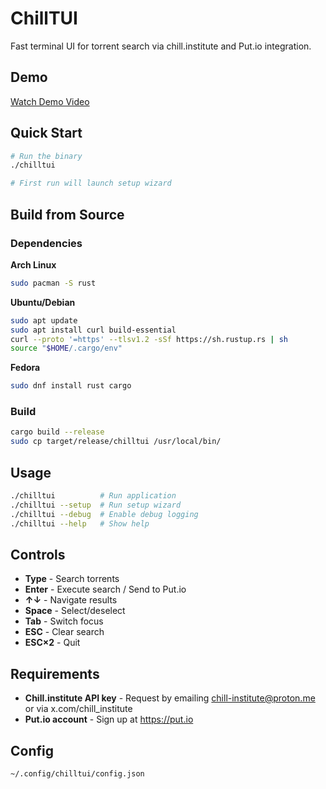 # ChillTUI

Fast terminal UI for torrent search via chill.institute and Put.io integration.

## Demo

[Watch Demo Video](https://github.com/VenomSocket/ChillTUI/releases/download/v1.0.0/chilltui.mp4)

## Quick Start

```bash
# Run the binary
./chilltui

# First run will launch setup wizard
```

## Build from Source

### Dependencies

**Arch Linux**
```bash
sudo pacman -S rust
```

**Ubuntu/Debian**
```bash
sudo apt update
sudo apt install curl build-essential
curl --proto '=https' --tlsv1.2 -sSf https://sh.rustup.rs | sh
source "$HOME/.cargo/env"
```

**Fedora**
```bash
sudo dnf install rust cargo
```

### Build

```bash
cargo build --release
sudo cp target/release/chilltui /usr/local/bin/
```

## Usage

```bash
./chilltui          # Run application
./chilltui --setup  # Run setup wizard
./chilltui --debug  # Enable debug logging
./chilltui --help   # Show help
```

## Controls

- **Type** - Search torrents
- **Enter** - Execute search / Send to Put.io
- **↑↓** - Navigate results
- **Space** - Select/deselect
- **Tab** - Switch focus
- **ESC** - Clear search
- **ESC×2** - Quit

## Requirements

- **Chill.institute API key** - Request by emailing chill-institute@proton.me or via x.com/chill_institute
- **Put.io account** - Sign up at https://put.io

## Config

`~/.config/chilltui/config.json`